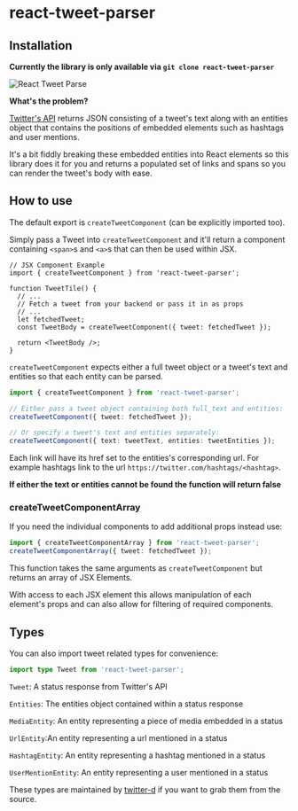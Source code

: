 # react-tweet-parser

## Installation

**Currently the library is only available via `git clone react-tweet-parser`**

![React Tweet Parse](https://github.com/miles-crighton/react-tweet-parser/blob/master/readme-image.png)

**What's the problem?**

[Twitter's API](https://developer.twitter.com/en/docs/twitter-api/v1) returns JSON consisting of a tweet's text along with an entities object that contains the positions of embedded elements such as hashtags and user mentions.

It's a bit fiddly breaking these embedded entities into React elements so this library does it for you and returns a populated set of links and spans so you can render the tweet's body with ease.

## How to use

The default export is `createTweetComponent` (can be explicitly imported too).

Simply pass a Tweet into `createTweetComponent` and it'll return a component containing `<span>`s and `<a>`s that can then be used within JSX.

```tsx
// JSX Component Example
import { createTweetComponent } from 'react-tweet-parser';

function TweetTile() {
  // ...
  // Fetch a tweet from your backend or pass it in as props
  // ...
  let fetchedTweet;
  const TweetBody = createTweetComponent({ tweet: fetchedTweet });

  return <TweetBody />;
}
```

`createTweetComponent` expects either a full tweet object or a tweet's text and entities so that each entity can be parsed.

```ts
import { createTweetComponent } from 'react-tweet-parser';

// Either pass a tweet object containing both full_text and entities:
createTweetComponent({ tweet: fetchedTweet });

// Or specify a tweet's text and entities separately:
createTweetComponent({ text: tweetText, entities: tweetEntities });
```

Each link will have its href set to the entities's corresponding url. For example hashtags link to the url `https://twitter.com/hashtags/<hashtag>`.

**If either the text or entities cannot be found the function will return false**

### createTweetComponentArray

If you need the individual components to add additional props instead use:

```ts
import { createTweetComponentArray } from 'react-tweet-parser';
createTweetComponentArray({ tweet: fetchedTweet });
```

This function takes the same arguments as `createTweetComponent` but returns an array of JSX Elements.

With access to each JSX element this allows manipulation of each element's props and can also allow for filtering of required components.

## Types

You can also import tweet related types for convenience:

```ts
import type Tweet from 'react-tweet-parser';
```

`Tweet`: A status response from Twitter's API

`Entities`: The entities object contained within a status response

`MediaEntity`: An entity representing a piece of media embedded in a status

`UrlEntity`:An entity representing a url mentioned in a status

`HashtagEntity`: An entity representing a hashtag mentioned in a status

`UserMentionEntity`: An entity representing a user mentioned in a status

These types are maintained by [twitter-d](https://github.com/abraham/twitter-d) if you want to grab them from the source.
